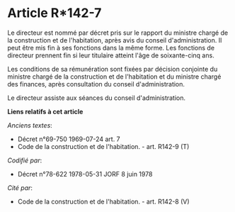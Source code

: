 # Article R*142-7

Le directeur est nommé par décret pris sur le rapport du ministre chargé de la construction et de l'habitation, après avis du
conseil d'administration. Il peut être mis fin à ses fonctions dans la même forme. Les fonctions de directeur prennent fin si
leur titulaire atteint l'âge de soixante-cinq ans.

Les conditions de sa rémunération sont fixées par décision conjointe du ministre chargé de la construction et de l'habitation
et du ministre chargé des finances, après consultation du conseil d'administration.

Le directeur assiste aux séances du conseil d'administration.

**Liens relatifs à cet article**

_Anciens textes_:

  - Décret n°69-750 1969-07-24 art. 7
  - Code de la construction et de l'habitation. - art. R142-9 (T)

_Codifié par_:

  - Décret n°78-622 1978-05-31 JORF 8 juin 1978

_Cité par_:

  - Code de la construction et de l'habitation. - art. R142-8 (V)
